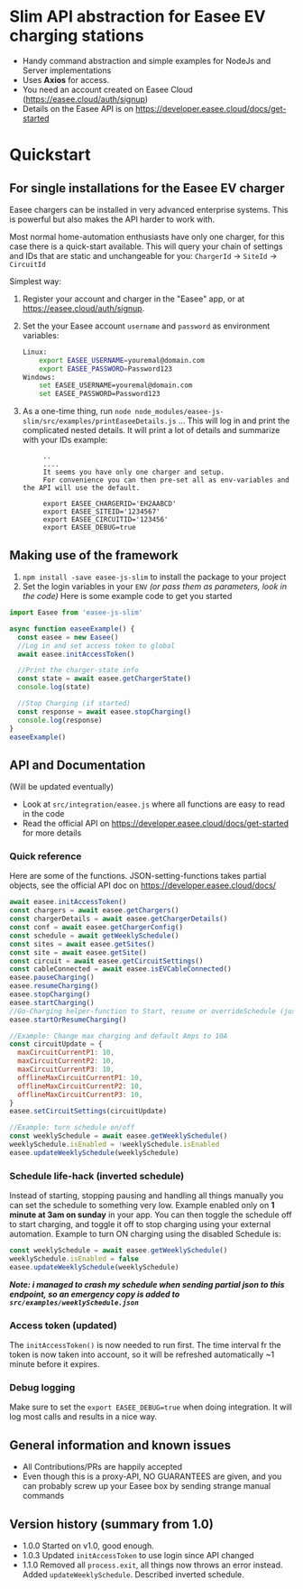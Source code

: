 # Slim API abstraction for Easee EV charging stations

- Handy command abstraction and simple examples for NodeJs and Server implementations
- Uses **Axios** for access.
- You need an account created on Easee Cloud (https://easee.cloud/auth/signup)
- Details on the Easee API is on https://developer.easee.cloud/docs/get-started

# Quickstart

## For single installations for the Easee EV charger

Easee chargers can be installed in very advanced enterprise systems. This is powerful but also makes the API harder to work with.

Most normal home-automation enthusiasts have only one charger, for this case there is a quick-start available. This will query your chain of settings and IDs that are static and unchangeable for you:
`ChargerId` -> `SiteId` -> `CircuitId`

Simplest way:

1. Register your account and charger in the "Easee" app, or at https://easee.cloud/auth/signup.
1. Set the your Easee account `username` and `password` as environment variables:
   ```bash
   Linux:
       export EASEE_USERNAME=youremal@domain.com
       export EASEE_PASSWORD=Password123
   Windows:
       set EASEE_USERNAME=youremal@domain.com
       set EASEE_PASSWORD=Password123
   ```
1. As a one-time thing, run `node node_modules/easee-js-slim/src/examples/printEaseeDetails.js`
   ... This will log in and print the complicated nested details. It will print a lot of details and summarize with your IDs example:

   ```
        ..
        ....
        It seems you have only one charger and setup.
        For convenience you can then pre-set all as env-variables and the API will use the default.

        export EASEE_CHARGERID='EH2AABCD'
        export EASEE_SITEID='1234567'
        export EASEE_CIRCUITID='123456'
        export EASEE_DEBUG=true
   ```

## Making use of the framework

1. `npm install -save easee-js-slim` to install the package to your project
2. Set the login variables in your `ENV` _(or pass them as parameters, look in the code)_
   Here is some example code to get you started

```javascript
import Easee from 'easee-js-slim'

async function easeeExample() {
  const easee = new Easee()
  //Log in and set access token to global
  await easee.initAccessToken()

  //Print the charger-state info
  const state = await easee.getChargerState()
  console.log(state)

  //Stop Charging (if started)
  const response = await easee.stopCharging()
  console.log(response)
}
easeeExample()
```

## API and Documentation

(Will be updated eventually)

- Look at `src/integration/easee.js` where all functions are easy to read in the code
- Read the official API on https://developer.easee.cloud/docs/get-started for more details

### Quick reference

Here are some of the functions. JSON-setting-functions takes partial objects, see the official API doc on https://developer.easee.cloud/docs/

```javascript
await easee.initAccessToken()
const chargers = await easee.getChargers()
const chargerDetails = await easee.getChargerDetails()
const conf = await easee.getChargerConfig()
const schedule = await getWeeklySchedule()
const sites = await easee.getSites()
const site = await easee.getSite()
const circuit = await easee.getCircuitSettings()
const cableConnected = await easee.isEVCableConnected()
easee.pauseCharging()
easee.resumeCharging()
easee.stopCharging()
easee.startCharging()
//Go-Charging helper-function to Start, resume or overrideSchedule (just make it happen..)
easee.startOrResumeCharging()

//Example: Change max charging and default Amps to 10A
const circuitUpdate = {
  maxCircuitCurrentP1: 10,
  maxCircuitCurrentP2: 10,
  maxCircuitCurrentP3: 10,
  offlineMaxCircuitCurrentP1: 10,
  offlineMaxCircuitCurrentP2: 10,
  offlineMaxCircuitCurrentP3: 10,
}
easee.setCircuitSettings(circuitUpdate)

//Example: turn schedule on/off
const weeklySchedule = await easee.getWeeklySchedule()
weeklySchedule.isEnabled = !weeklySchedule.isEnabled
easee.updateWeeklySchedule(weeklySchedule)
```
### Schedule life-hack (inverted schedule) 
Instead of starting, stopping pausing and handling all things manually you can set the schedule to something very low. Example enabled only on **1 minute at 3am on sunday** in your app. You can then toggle the schedule off to start charging, and toggle it off to stop charging using your external automation. Example to turn ON charging using the disabled Schedule is: 
```javascript
const weeklySchedule = await easee.getWeeklySchedule()
weeklySchedule.isEnabled = false
easee.updateWeeklySchedule(weeklySchedule)
```
***Note: i managed to crash my schedule when sending partial json to this endpoint, so an emergency copy is added to `src/examples/weeklySchedule.json`***

### Access token (updated)
The `initAccessToken()` is now needed to run first. The time interval fr the token is now taken into account, so it will be refreshed automatically ~1 minute before it expires. 

### Debug logging
Make sure to set the `export EASEE_DEBUG=true` when doing integration. It will log most calls and results in a nice way.

## General information and known issues
- All Contributions/PRs are happily accepted
- Even though this is a proxy-API, NO GUARANTEES are given, and you can probably screw up your Easee box by sending strange manual commands

## Version history (summary from 1.0)
- 1.0.0 Started on v1.0, good enough. 
- 1.0.3 Updated `initAccessToken` to use login since API changed
- 1.1.0 Removed all `process.exit`, all things now throws an error instead. Added `updateWeeklySchedule`. Described inverted schedule.
